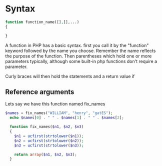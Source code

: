 # Syntax
```php
function function_name([],[],...)
{

}
```
A function in PHP has a basic syntax. first you call it by the "function" keyword followed by the name you choose. Remember the name reflects the purpose of the function. Then parentheses which hold one or more parameters typically, although some built-in php functions don't require a parameter.

Curly braces will then hold the statements and a return value if 
## Reference arguments
Lets say we have this function named fix_names
```php
$names = fix_names("WILLIAM", "henry", "gatES");
  echo $names[0] . " " . $names[1] . " " . $names[2];

  function fix_names($n1, $n2, $n3)
  {
    $n1 = ucfirst(strtolower($n1));
    $n2 = ucfirst(strtolower($n2));
    $n3 = ucfirst(strtolower($n3));

    return array($n1, $n2, $n3);
  }
```
